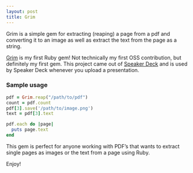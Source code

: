```yaml
---
layout: post
title: Grim
---
```


Grim is a simple gem for extracting (reaping) a page from a pdf and
converting it to an image as well as extract the text from the page as a
string.

[Grim](https://github.com/jonmagic/grim) is my first Ruby gem! Not
technically my first <span class="caps">OSS</span> contribution, but
definitely my first gem. This project came out of [Speaker
Deck](http://speakerdeck.com) and is used by Speaker Deck whenever you
upload a presentation.

### Sample usage

```ruby
pdf = Grim.reap("/path/to/pdf")
count = pdf.count
pdf[3].save('/path/to/image.png')
text = pdf[3].text

pdf.each do |page|
  puts page.text
end
```

This gem is perfect for anyone working with PDF’s that wants to extract
single pages as images or the text from a page using Ruby.

Enjoy!
